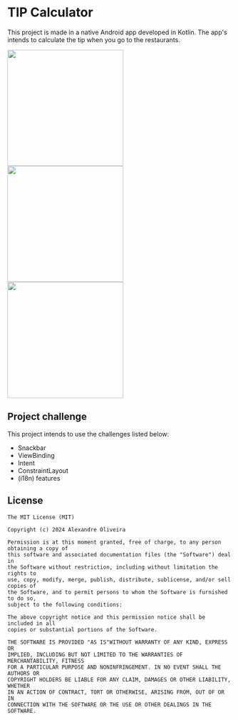 # TIP Calculator
This project is made in a native Android app developed in Kotlin. The app's intends to calculate the tip when you go to the restaurants.
<!-- You can add more screenshots here if you like -->
<img src="https://github.com/Ale557333/tip_calculator/assets/71138743/e2b8860a-0e8a-45bc-af19-534acc56a129" width=260/>
<img src="https://github.com/Ale557333/tip_calculator/assets/71138743/8fba6140-d1cc-4243-9762-8351c3892a88" width=260/>
<img src="https://github.com/Ale557333/tip_calculator/assets/71138743/2ee43c6c-6221-41b9-ad02-41afeada03ee" width=260/>


## Project challenge
This project intends to use the challenges listed below:

- Snackbar
- ViewBinding
- Intent
- ConstraintLayout
- (i18n) features



## License
```
The MIT License (MIT)

Copyright (c) 2024 Alexandre Oliveira

Permission is at this moment granted, free of charge, to any person obtaining a copy of
this software and associated documentation files (the "Software") deal in
the Software without restriction, including without limitation the rights to
use, copy, modify, merge, publish, distribute, sublicense, and/or sell copies of
the Software, and to permit persons to whom the Software is furnished to do so,
subject to the following conditions:

The above copyright notice and this permission notice shall be included in all
copies or substantial portions of the Software.

THE SOFTWARE IS PROVIDED "AS IS"WITHOUT WARRANTY OF ANY KIND, EXPRESS OR
IMPLIED, INCLUDING BUT NOT LIMITED TO THE WARRANTIES OF MERCHANTABILITY, FITNESS
FOR A PARTICULAR PURPOSE AND NONINFRINGEMENT. IN NO EVENT SHALL THE AUTHORS OR
COPYRIGHT HOLDERS BE LIABLE FOR ANY CLAIM, DAMAGES OR OTHER LIABILITY, WHETHER
IN AN ACTION OF CONTRACT, TORT OR OTHERWISE, ARISING FROM, OUT OF OR IN
CONNECTION WITH THE SOFTWARE OR THE USE OR OTHER DEALINGS IN THE SOFTWARE.
```
